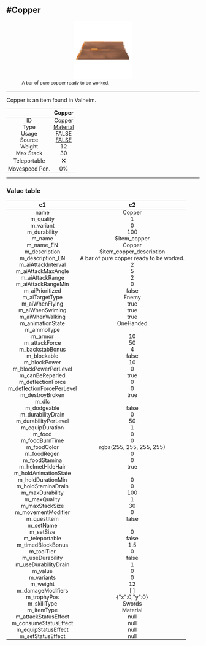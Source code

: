 <meta property="og:title" content="Copper - MoreValheim" /><meta property="og:type" content="website" /><meta property="og:image" content="/assets/copper.png" /><meta property="og:description" content="Copper is an item found in Valheim." /><meta name="theme-color" content="#546D78"><meta name="twitter:card" content="summary_large_image">
#Copper
-------------
<style>img {width:20px;}.tb {width:150px;display: block;margin-left: auto;margin-right: auto;}</style>

<style>.md-typeset table:not([class]) th:not([align]) {min-width:unset!important;}</style>
<style>td{padding:0em 0.3em!important;text-align:center!important;border-left:.05rem solid var(--md-default-fg-color--lightest)}</style>

<style>th{padding:0.1em 0.3em!important;text-align:center!important;font-weight:bold}</style>

<style>pre{text-align:right!important}</style>
<style>table tr td:first-child {border-left: 0;};</style>

<figure><img src="/assets/copper.png" class="tb" /><figcaption><small>A bar of pure copper ready to be worked.</small></figcaption></figure>

-------------

Copper is an item found in Valheim.

|        | Copper              |
| ----------- | ------------------------------------ |
| ID |Copper
| Type | [Material](../../types/material)
| Usage | FALSE<br>
| Source | [FALSE](../../item/false)
| Weight | 12 |
| Max Stack | 30 |
| Teleportable | 🗙
| Movespeed Pen. | 0%


-------------

### Value table
|c1|c2|
|----|----|
|name|Copper|
|m_quality|1|
|m_variant|0|
|m_durability|100|
|m_name|$item_copper|
|m_name_EN|Copper|
|m_description|$item_copper_description|
|m_description_EN|A bar of pure copper ready to be worked.|
|m_aiAttackInterval|2|
|m_aiAttackMaxAngle|5|
|m_aiAttackRange|2|
|m_aiAttackRangeMin|0|
|m_aiPrioritized|false|
|m_aiTargetType|Enemy|
|m_aiWhenFlying|true|
|m_aiWhenSwiming|true|
|m_aiWhenWalking|true|
|m_animationState|OneHanded|
|m_ammoType||
|m_armor|10|
|m_attackForce|50|
|m_backstabBonus|4|
|m_blockable|false|
|m_blockPower|10|
|m_blockPowerPerLevel|0|
|m_canBeReparied|true|
|m_deflectionForce|0|
|m_deflectionForcePerLevel|0|
|m_destroyBroken|true|
|m_dlc||
|m_dodgeable|false|
|m_durabilityDrain|0|
|m_durabilityPerLevel|50|
|m_equipDuration|1|
|m_food|0|
|m_foodBurnTime|0|
|m_foodColor|rgba(255, 255, 255, 255)|
|m_foodRegen|0|
|m_foodStamina|0|
|m_helmetHideHair|true|
|m_holdAnimationState||
|m_holdDurationMin|0|
|m_holdStaminaDrain|0|
|m_maxDurability|100|
|m_maxQuality|1|
|m_maxStackSize|30|
|m_movementModifier|0|
|m_questItem|false|
|m_setName||
|m_setSize|0|
|m_teleportable|false|
|m_timedBlockBonus|1.5|
|m_toolTier|0|
|m_useDurability|false|
|m_useDurabilityDrain|1|
|m_value|0|
|m_variants|0|
|m_weight|12|
|m_damageModifiers|[  ]|
|m_trophyPos|{"x":0,"y":0}|
|m_skillType|Swords|
|m_itemType|Material|
|m_attackStatusEffect|null|
|m_consumeStatusEffect|null|
|m_equipStatusEffect|null|
|m_setStatusEffect|null|
